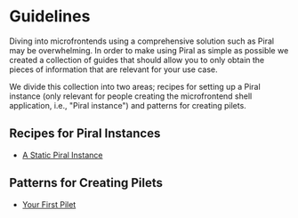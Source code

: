 # Guidelines

Diving into microfrontends using a comprehensive solution such as Piral may be overwhelming. In order to make using Piral as simple as possible we created a collection of guides that should allow you to only obtain the pieces of information that are relevant for your use case.

We divide this collection into two areas; recipes for setting up a Piral instance (only relevant for people creating the microfrontend shell application, i.e., "Piral instance") and patterns for creating pilets.

## Recipes for Piral Instances

- [A Static Piral Instance](./static-piral-instance.md)

## Patterns for Creating Pilets

- [Your First Pilet](./first-pilet.md)
